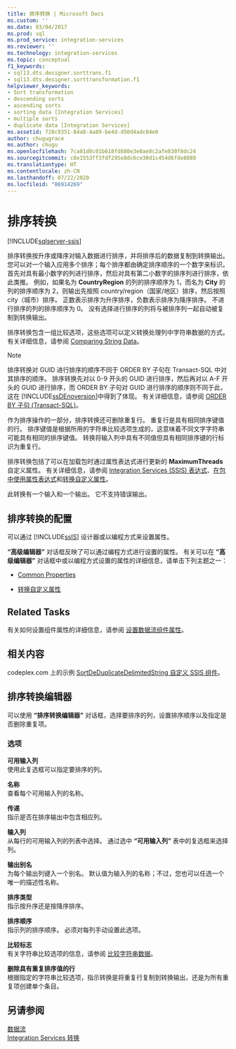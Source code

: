 ```yaml
---
title: 排序转换 | Microsoft Docs
ms.custom: ''
ms.date: 03/04/2017
ms.prod: sql
ms.prod_service: integration-services
ms.reviewer: ''
ms.technology: integration-services
ms.topic: conceptual
f1_keywords:
- sql13.dts.designer.sorttrans.f1
- sql13.dts.designer.sorttransformation.f1
helpviewer_keywords:
- Sort transformation
- descending sorts
- ascending sorts
- sorting data [Integration Services]
- multiple sorts
- duplicate data [Integration Services]
ms.assetid: 728c9351-84a8-4a89-be4d-d50d4adc04e0
author: chugugrace
ms.author: chugu
ms.openlocfilehash: 7ca81d0c01b618fd880e3e0ae8c2afe830f8dc24
ms.sourcegitcommit: c8e1553ff3fdf295e8dc6ce30d1c454d6fde8088
ms.translationtype: HT
ms.contentlocale: zh-CN
ms.lasthandoff: 07/22/2020
ms.locfileid: "86914269"
---
```

# <a name="sort-transformation"></a>排序转换

[!INCLUDE[sqlserver-ssis](../../../includes/applies-to-version/sqlserver-ssis.md)]


  排序转换按升序或降序对输入数据进行排序，并将排序后的数据复制到转换输出。 您可以对一个输入应用多个排序；每个排序都由确定排序顺序的一个数字来标识。 首先对具有最小数字的列进行排序，然后对具有第二小数字的排序列进行排序，依此类推。 例如，如果名为 **CountryRegion** 的列的排序顺序为 1，而名为 **City** 的列的排序顺序为 2，则输出先按照 country/region（国家/地区）排序，然后按照 city（城市）排序。 正数表示排序为升序排序，负数表示排序为降序排序。 不进行排序的列的排序顺序为 0。 没有选择进行排序的列将与被排序列一起自动被复制到转换输出。  
  
 排序转换包含一组比较选项，这些选项可以定义转换处理列中字符串数据的方式。 有关详细信息，请参阅 [Comparing String Data](../../../integration-services/data-flow/comparing-string-data.md)。  
  
> [!NOTE]  
>  排序转换对 GUID 进行排序的顺序不同于 ORDER BY 子句在 Transact-SQL 中对其排序的顺序。 排序转换先对以 0-9 开头的 GUID 进行排序，然后再对以 A-F 开头的 GUID 进行排序，而 ORDER BY 子句对 GUID 进行排序的顺序则不同于此，这在 [!INCLUDE[ssDEnoversion](../../../includes/ssdenoversion-md.md)]中得到了体现。 有关详细信息，请参阅 [ORDER BY 子句 (Transact-SQL)](../../../t-sql/queries/select-order-by-clause-transact-sql.md)。  
  
 作为排序操作的一部分，排序转换还可删除重复行。 重复行是具有相同排序键值的行。 排序键值是根据所用的字符串比较选项生成的，这意味着不同文字字符串可能具有相同的排序键值。 转换将输入列中具有不同值但具有相同排序键的行标识为重复行。  
  
 排序转换包括了可以在加载包时通过属性表达式进行更新的 **MaximumThreads** 自定义属性。 有关详细信息，请参阅 [Integration Services (SSIS) 表达式](../../../integration-services/expressions/integration-services-ssis-expressions.md)、[在包中使用属性表达式](../../../integration-services/expressions/use-property-expressions-in-packages.md)和[转换自定义属性](../../../integration-services/data-flow/transformations/transformation-custom-properties.md)。  
  
 此转换有一个输入和一个输出。 它不支持错误输出。  
  
## <a name="configuration-of-the-sort-transformation"></a>排序转换的配置  
 可以通过 [!INCLUDE[ssIS](../../../includes/ssis-md.md)] 设计器或以编程方式来设置属性。  
  
 **“高级编辑器”** 对话框反映了可以通过编程方式进行设置的属性。 有关可以在 **“高级编辑器”** 对话框中或以编程方式设置的属性的详细信息，请单击下列主题之一：  
  
-   [Common Properties](https://msdn.microsoft.com/library/51973502-5cc6-4125-9fce-e60fa1b7b796)  
  
-   [转换自定义属性](../../../integration-services/data-flow/transformations/transformation-custom-properties.md)  
  
## <a name="related-tasks"></a>Related Tasks  
 有关如何设置组件属性的详细信息，请参阅 [设置数据流组件属性](../../../integration-services/data-flow/set-the-properties-of-a-data-flow-component.md)。  
  
## <a name="related-content"></a>相关内容  
 codeplex.com 上的示例 [SortDeDuplicateDelimitedString 自定义 SSIS 组件](https://go.microsoft.com/fwlink/?LinkId=220821)。  
  
## <a name="sort-transformation-editor"></a>排序转换编辑器
  可以使用 **“排序转换编辑器”** 对话框，选择要排序的列，设置排序顺序以及指定是否删除重复项。  
  
### <a name="options"></a>选项  
 **可用输入列**  
 使用此复选框可以指定要排序的列。  
  
 **名称**  
 查看每个可用输入列的名称。  
  
 **传递**  
 指示是否在排序输出中包含相应列。  
  
 **输入列**  
 从每行的可用输入列的列表中选择。 通过选中 **“可用输入列”** 表中的复选框来选择列。  
  
 **输出别名**  
 为每个输出列键入一个别名。 默认值为输入列的名称；不过，您也可以任选一个唯一的描述性名称。  
  
 **排序类型**  
 指示按升序还是按降序排序。  
  
 **排序顺序**  
 指示列的排序顺序。 必须对每列手动设置此选项。  
  
 **比较标志**  
 有关字符串比较选项的信息，请参阅 [比较字符串数据](../../../integration-services/data-flow/comparing-string-data.md)。  
  
 **删除具有重复排序值的行**  
 根据指定的字符串比较选项，指示转换是将重复行复制到转换输出，还是为所有重复项创建单个条目。  
  
## <a name="see-also"></a>另请参阅  
 [数据流](../../../integration-services/data-flow/data-flow.md)   
 [Integration Services 转换](../../../integration-services/data-flow/transformations/integration-services-transformations.md)  
  
  
